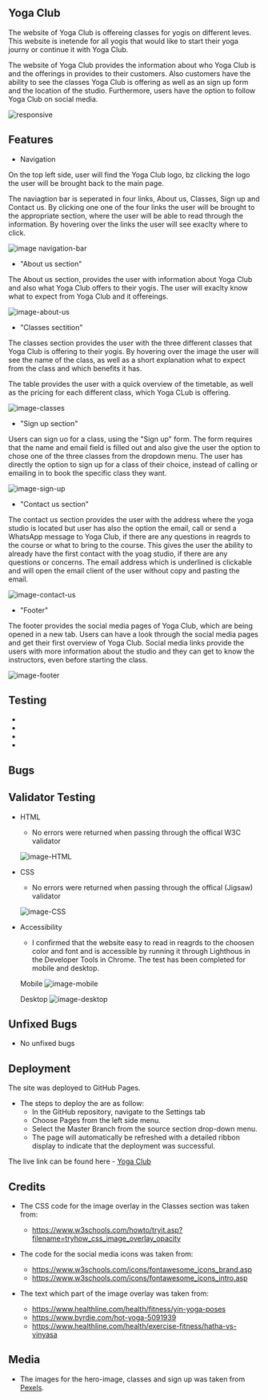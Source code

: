 ## Yoga Club

The website of Yoga Club is offereing classes for yogis on different leves. This website is inetende for all yogis that would like to start their yoga journy or continue it with Yoga Club. 

The website of Yoga Club provides the information about who Yoga Club is and the offerings in provides to their customers. Also customers have the ability to see the classes Yoga Club is offering as well as an sign up form and the location of the studio. Furthermore, users have the option to follow Yoga Club on social media. 

![responsive](https://user-images.githubusercontent.com/114663540/201791642-e9f65474-b57d-44aa-a138-2aa1ca6cfae8.png)

## Features 

- Navigation 

On the top left side, user will find the Yoga Club logo, bz clicking the logo the user will be brought back to the main page. 

The naviagtion bar is seperated in four links, About us, Classes, Sign up and Contact us. By clicking one one of the four links the user will be brought to the appropriate section, where the user will be able to read through the information. By hovering over the links the user will see exaclty where to click. 

![image navigation-bar](https://user-images.githubusercontent.com/114663540/201788860-79e45bf6-b33e-4acb-af68-ba5992ca1268.png)

- "About us section"

The About us section, provides the user with information about Yoga Club and also what Yoga Club offers to their yogis. The user will exaclty know what to expect from Yoga Club and it offereings. 

![image-about-us](https://user-images.githubusercontent.com/114663540/201788944-afa64745-5620-43e0-928a-28ae137fcee6.png)

- "Classes sectition" 

The classes section provides the user with the three different classes that Yoga Club is offering to their yogis. By hovering over the image the user will see the name of the class, as well as a short explanation what to expect from the class and which benefits it has. 

The table provides the user with a quick overview of the timetable, as well as the pricing for each different class, which Yoga CLub is offering. 

![image-classes](https://user-images.githubusercontent.com/114663540/201789028-c1304856-bf4d-41b8-8078-1b656b61c19c.png)

- "Sign up section" 

Users can sign uo for a class, using the "Sign up" form. The form requires that the name and email field is filled out and also give the user the option to chose one of the three classes from the dropdown menu. The user has directly the option to sign up for a class of their choice, instead of calling or emailing in to book the specific class they want. 

![image-sign-up](https://user-images.githubusercontent.com/114663540/201789062-f85f5b1e-a20f-48ec-899a-fa57778abbb0.png)

- "Contact us section" 

The contact us section provides the user with the address where the yoga studio is located but user has also the option the email, call or send a WhatsApp message to Yoga Club, if there are any questions in reagrds to the course or what to bring to the course. This gives the user the ability to already have the first contact with the yoag studio, if there are any questions or concerns. The email address which is underlined is clickable and will open the email client of the user without copy and pasting the email.

![image-contact-us](https://user-images.githubusercontent.com/114663540/202003736-feb0fbfa-7914-47d3-8019-ca620d54a5d0.png)

- "Footer" 

The footer provides the social media pages of Yoga Club, which are being opened in a new tab. Users can have a look through the social media pages and get their first overview of Yoga Club. Social media links provide the users with more information about the studio and they can get to know the instructors, even before starting the class. 

![image-footer](https://user-images.githubusercontent.com/114663540/201789174-29dd2687-34e6-4b90-8d5e-79faa05ac3a0.png)

## Testing 

- 

-

-

-

## Bugs 


## Validator Testing 

- HTML 
    - No errors were returned when passing through the offical W3C validator 

    ![image-HTML](https://user-images.githubusercontent.com/114663540/201789778-e8b20fa9-9230-448b-a099-8fcefdc63844.png)

- CSS
    - No errors were returned when passing through the offical (Jigsaw) validator 

    ![image-CSS](https://user-images.githubusercontent.com/114663540/201789984-82fa104d-3aca-46b9-89b1-70cee0ddab7b.png)

- Accessibility 
    - I confirmed that the website easy to read in reagrds to the choosen color and font and is accessible by running it through Lighthous in the Developer Tools in Chrome. The test has been completed for mobile and desktop. 

    Mobile
    ![image-mobile](https://user-images.githubusercontent.com/114663540/201789727-16e20475-949d-41d8-8c91-63d544e75a40.png)

    Desktop 
    ![image-desktop](https://user-images.githubusercontent.com/114663540/201789681-9ef97b1b-9554-4bbb-8dad-f6b7a5a12101.png)

## Unfixed Bugs 

- No unfixed bugs 

## Deployment 

The site was deployed to GitHub Pages. 

- The steps to deploy the are as follow: 
    - In the GitHub repository, navigate to the Settings tab
    - Choose Pages from the left side menu.
    - Select the Master Branch from the source section drop-down menu.
    - The page will automatically be refreshed with a detailed ribbon display to indicate that the deployment was successful.


The live link can be found here - [Yoga Club](https://a-wgn.github.io/yoga-club-pp1/)


## Credits 

- The CSS code for the image overlay in the Classes section was taken from: 
    - https://www.w3schools.com/howto/tryit.asp?filename=tryhow_css_image_overlay_opacity

- The code for the social media icons was taken from:   
    - https://www.w3schools.com/icons/fontawesome_icons_brand.asp 
    - https://www.w3schools.com/icons/fontawesome_icons_intro.asp

- The text which part of the image overlay was taken from: 
    - https://www.healthline.com/health/fitness/yin-yoga-poses 
    - https://www.byrdie.com/hot-yoga-5091939
    - https://www.healthline.com/health/exercise-fitness/hatha-vs-vinyasa

## Media 

- The images for the hero-image, classes and sign up was taken from [Pexels](https://www.pexels.com/search/yoga%20class/). 
